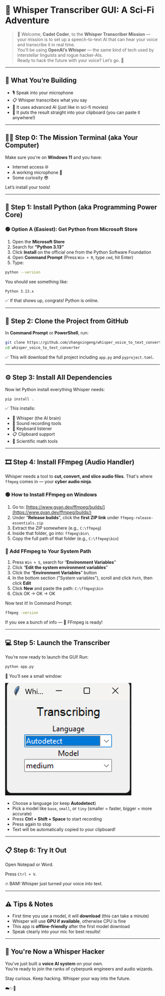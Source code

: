 # 🧠 Whisper Transcriber GUI: A Sci-Fi Adventure

> 🚀 Welcome, **Cadet Coder**, to the **Whisper Transcriber Mission** — your mission is to set up a speech-to-text AI that can hear your voice and transcribe it in real time.  
> You’ll be using **OpenAI’s Whisper** — the same kind of tech used by interstellar linguists and rogue hacker-AIs.  
> Ready to hack the future with your voice? Let’s go. 🌌

---

## 🧰 What You’re Building

- 🎙️ Speak into your microphone  
- 📋 Whisper transcribes what you say  
- 🧠 It uses advanced AI (just like in sci-fi movies)  
- 💾 It puts the result straight into your clipboard (you can paste it anywhere!)

---

## 🧑‍💻 Step 0: The Mission Terminal (aka Your Computer)

Make sure you're on **Windows 11** and you have:

- Internet access 🌐  
- A working microphone 🎤  
- Some curiosity 😎

Let’s install your tools!

---

## 🔧 Step 1: Install Python (aka Programming Power Core)

### 🟢 Option A (Easiest): Get Python from Microsoft Store

1. Open the **Microsoft Store**
2. Search for **“Python 3.13”**
3. Click **Install** on the official one from the Python Software Foundation
4. Open **Command Prompt** (Press `Win + R`, type `cmd`, hit Enter)
5. Type:

```bash
python --version
```

You should see something like:

```console
Python 3.13.x
```

✅ If that shows up, congrats! Python is online.

---

## 🧩 Step 2: Clone the Project from GitHub

In **Command Prompt** or **PowerShell**, run:

```bash
git clone https://github.com/zhangxingeng/whisper_voice_to_text_converter.git
cd whisper_voice_to_text_converter
```

✅ This will download the full project including `app.py` and `pyproject.toml`.

---

## ⚙️ Step 3: Install All Dependencies

Now let Python install everything Whisper needs:

```bash
pip install .
```

✅ This installs:

- 🧠 Whisper (the AI brain)
- 🎤 Sound recording tools
- 🎹 Keyboard listener
- 📋 Clipboard support
- 🧪 Scientific math tools

---

## 🎞️ Step 4: Install FFmpeg (Audio Handler)

Whisper needs a tool to **cut, convert, and slice audio files**. That's where `ffmpeg` comes in — your **cyber audio ninja**.

### 🟢 How to Install FFmpeg on Windows

1. Go to: [https://www.gyan.dev/ffmpeg/builds/](https://www.gyan.dev/ffmpeg/builds/)
2. Under "**Release builds**", click the **first ZIP link** under `ffmpeg-release-essentials.zip`
3. Extract the ZIP somewhere (e.g., `C:\ffmpeg`)
4. Inside that folder, go into: `ffmpeg\bin\`
5. Copy the full path of that folder (e.g., `C:\ffmpeg\bin`)

### 🧪 Add FFmpeg to Your System Path

1. Press `Win + S`, search for “**Environment Variables**”
2. Click “**Edit the system environment variables**”
3. Click the “**Environment Variables**” button
4. In the bottom section ("System variables"), scroll and click `Path`, then click **Edit**
5. Click **New** and paste the path: `C:\ffmpeg\bin`
6. Click OK → OK → OK

Now test it! In Command Prompt:

```bash
ffmpeg -version
```

If you see a bunch of info — 🎉 FFmpeg is ready!

---

## 💻 Step 5: Launch the Transcriber

You’re now ready to launch the GUI! Run:

```bash
python app.py
```

🧠 You’ll see a small window:

![Whisper Transcriber GUI](img/transcribe.png)

- Choose a language (or keep **Autodetect**)
- Pick a model like `base`, `small`, or `tiny` (smaller = faster, bigger = more accurate)
- Press **Ctrl + Shift + Space** to start recording
- Press again to stop
- Text will be automatically copied to your clipboard!

---

## 📋 Step 6: Try It Out

Open Notepad or Word.

Press `Ctrl + V`.

🔥 BAM! Whisper just turned your voice into text.

---

## ⚠️ Tips & Notes

- First time you use a model, it will **download** (this can take a minute)
- Whisper will use **GPU if available**, otherwise CPU is fine
- This app is **offline-friendly** after the first model download
- Speak clearly into your mic for best results!

---

## 🧠 You're Now a Whisper Hacker

You’ve just built a **voice AI system** on your own.  
You’re ready to join the ranks of cyberpunk engineers and audio wizards.

Stay curious. Keep hacking. Whisper your way into the future.

☁️✨👾
